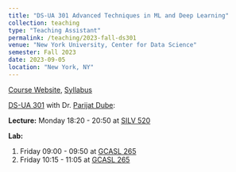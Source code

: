 ```yaml
---
title: "DS-UA 301 Advanced Techniques in ML and Deep Learning"
collection: teaching
type: "Teaching Assistant"
permalink: /teaching/2023-fall-ds301
venue: "New York University, Center for Data Science"
semester: Fall 2023
date: 2023-09-05
location: "New York, NY"
---
```


[Course Website](), [Syllabus]()


[DS-UA 301]() with Dr. [Parijat Dube](https://www.linkedin.com/in/parijatdube/): 

**Lecture:** Monday 18:20 - 20:50 at [SILV 520]()

**Lab:** 
  1. Friday 09:00 - 09:50 at [GCASL 265]()
  2. Friday 10:15 - 11:05 at [GCASL 265]()

<!---
## Course Description

Causal Inference provides students with the tools for understanding causation, i.e., the relationship between cause and effect. We will start with the situation in which you are able to design and implement the data gathering process, called the experiment. We will then define causation, identify preconditions required for A to cause B, show how to design perfect experiments, and discuss how to understand threats to the validity of less-than-perfect experiments. In this course, we will cover experimental design and then turn to those careful approaches, where we will consider such approaches as quasi-experiments, regression discontinuities, differences in differences, and contemporary advanced approaches.


## Course Overview

We often want to know the relationship between cause and effect. Almost every domain has significant causal research questions that can drive decision making. Labor economists want to know whether job training programs successfully increase participants’ wages. Epidemiologists want to
know whether a particular medical treatment improves quality of life. Advertisers want to know
whether a marketing campaign is effective at boosting sales. You’ve probably heard that “correlation does not imply causation.” But that raises the question: What exactly is causation and how can it be determined whether an observed relationship is truly causal?

This course will teach you the fundamentals of how to reason about causality and make causal
determinations using empirical data. It will begin by introducing the counterfactual framework of
causal inference and then discuss a variety of approaches, starting with the most basic experimental
designs to more complex observational methods, for making inferences about causal relationships
from the data. For each approach, we will discuss the necessary assumptions that a researcher needs to make about the process that generated the data, how to assess whether these assumptions
are reasonable, and finally how to interpret the quantity being estimated.

This course will involve combination of lectures, sections and problem sets. Lectures will focus
on introducing the core theoretical concepts being taught in this course. Sections will emphasize
application and discuss how to implement various causal inference techniques with real data sets.
Problem sets will contain a mixture of both theoretical and applied questions and serve as a way of
reinforcing key concepts and allowing students to assess their progress and understanding throughout the course.

As a part of this course, you will be introduced to statistical programming using the R programming language. This is a free and open source language for statistical computing that is used
extensively for data analysis in both academia and industry. No prior experience in programming is
necessary and we recognize that students will come in with a variety of backgrounds and different
levels of experience in programming. This course is designed to emphasize learning by doing and
will teach statistical programming with the aim of preparing students to analyze actual data.




[Common Course Syllabus](https://cs.nyu.edu/elearning/CSCI_UA_0002/common_syllabus.php)

## In-class Tutoring


[CSCI-UA.0002-004](https://cs.nyu.edu/courses/spring23/CSCI-UA.0002-004/) with Prof. [Mihir Patil](https://www.mihirpatil.com/): 
Monday / Wednesday 09:30 - 10:45 at [CIWW 202](https://www.google.com/maps/place/Warren+Weaver+Hall+(CIWW)/@40.7286922,-73.9978364,17z/data=!4m10!1m2!2m1!1sciww+202!3m6!1s0x89c259906db143b9:0xed44ab7a17b0816f!8m2!3d40.7286882!4d-73.9956477!15sCghjaXd3IDIwMpIBBnNjaG9vbOABAA!16s%2Fg%2F11c54n5s8f)


[CSCI-UA.0002-010](https://cs.nyu.edu/courses/fall22/CSCI-UA.0002-010/) with Prof. [Khye Borg Liew](https://www.linkedin.com/in/khye-borg/): Tuesday/Thursday 15:30-16:45 ONLINE


## Drop-in Tutoring

Monday 21:00-21:30 on [Zoom](https://docs.google.com/forms/d/e/1FAIpQLSdi9V5vmB0Ti2Ti5jtj-u6-U1bWucVj4oKpeHDA2Kg_iWLN-g/viewform?usp=sf_link)

Tuesday 21:00-22:30 on [Zoom](https://docs.google.com/forms/d/e/1FAIpQLSdi9V5vmB0Ti2Ti5jtj-u6-U1bWucVj4oKpeHDA2Kg_iWLN-g/viewform?usp=sf_link)

Wednesday 21:00-22:30 on [Zoom](https://docs.google.com/forms/d/e/1FAIpQLSdi9V5vmB0Ti2Ti5jtj-u6-U1bWucVj4oKpeHDA2Kg_iWLN-g/viewform?usp=sf_link)

-->
